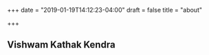 +++
date = "2019-01-19T14:12:23-04:00"
draft = false
title = "about"

+++

## Vishwam Kathak Kendra

